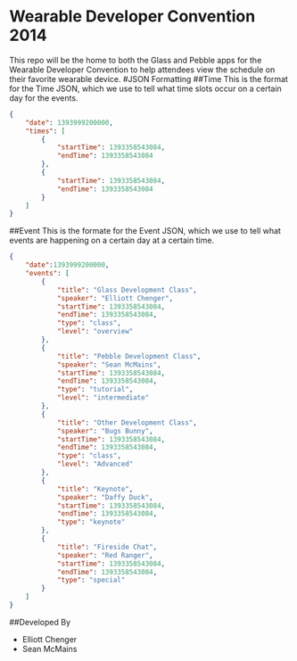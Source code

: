 Wearable Developer Convention 2014
==================================

This repo will be the home to both the Glass and Pebble apps for the Wearable Developer Convention to help attendees view the schedule on their favorite wearable device. 
#JSON Formatting
##Time
This is the format for the Time JSON, which we use to tell what time slots occur on a certain day for the events.
```json
{
    "date": 1393999200000,
    "times": [
        {
            "startTime": 1393358543084,
            "endTime": 1393358543084
        },
        {
            "startTime": 1393358543084,
            "endTime": 1393358543084
        }
    ]
}
```
##Event 
This is the formate for the Event JSON, which we use to tell what events are happening on a certain day at a certain time.
```json
{
    "date":1393999200000,
    "events": [
        {
            "title": "Glass Development Class",
            "speaker": "Elliott Chenger",
            "startTime": 1393358543084,
            "endTime": 1393358543084,
            "type": "class",
            "level": "overview"
        },
        {
            "title": "Pebble Development Class",
            "speaker": "Sean McMains",
            "startTime": 1393358543084,
            "endTime": 1393358543084,
            "type": "tutorial",
            "level": "intermediate"
        },
        {
            "title": "Other Development Class",
            "speaker": "Bugs Bunny",
            "startTime": 1393358543084,
            "endTime": 1393358543084,
            "type": "class",
            "level": "Advanced"
        },
        {
            "title": "Keynote",
            "speaker": "Daffy Duck",
            "startTime": 1393358543084,
            "endTime": 1393358543084,
            "type": "keynote"
        },
        {
            "title": "Fireside Chat",
            "speaker": "Red Ranger",
            "startTime": 1393358543084,
            "endTime": 1393358543084,
            "type": "special"
        }
    ]
}
```

##Developed By
- Elliott Chenger
- Sean McMains
